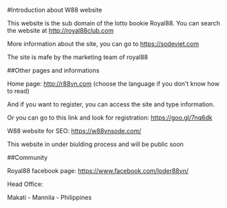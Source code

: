 #Introduction about W88 website

This website is the sub domain of the lotto bookie Royal88. You can search the website at http://royal88club.com

More information about the site, you can go to https://sodeviet.com

The site is mafe by the marketing team of royal88

##Other pages and informations

Home page: http://r88vn.com (choose the language if you don't know how to read)

And if you want to register, you can access the site and type information.

Or you can go to this link and look for registration: https://goo.gl/7nq6dk

W88 website for SEO: https://w88vnsode.com/

This website in under biulding process and will be public soon

##Community

Royal88 facebook page: https://www.facebook.com/loder88vn/

Head Office:

Makati - Mannila - Philippines
